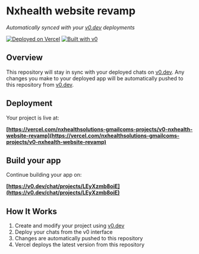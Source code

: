 # Nxhealth website revamp

*Automatically synced with your [v0.dev](https://v0.dev) deployments*

[![Deployed on Vercel](https://img.shields.io/badge/Deployed%20on-Vercel-black?style=for-the-badge&logo=vercel)](https://vercel.com/nxhealthsolutions-gmailcoms-projects/v0-nxhealth-website-revamp)
[![Built with v0](https://img.shields.io/badge/Built%20with-v0.dev-black?style=for-the-badge)](https://v0.dev/chat/projects/LEyXzmb8oiE)

## Overview

This repository will stay in sync with your deployed chats on [v0.dev](https://v0.dev).
Any changes you make to your deployed app will be automatically pushed to this repository from [v0.dev](https://v0.dev).

## Deployment

Your project is live at:

**[https://vercel.com/nxhealthsolutions-gmailcoms-projects/v0-nxhealth-website-revamp](https://vercel.com/nxhealthsolutions-gmailcoms-projects/v0-nxhealth-website-revamp)**

## Build your app

Continue building your app on:

**[https://v0.dev/chat/projects/LEyXzmb8oiE](https://v0.dev/chat/projects/LEyXzmb8oiE)**

## How It Works

1. Create and modify your project using [v0.dev](https://v0.dev)
2. Deploy your chats from the v0 interface
3. Changes are automatically pushed to this repository
4. Vercel deploys the latest version from this repository